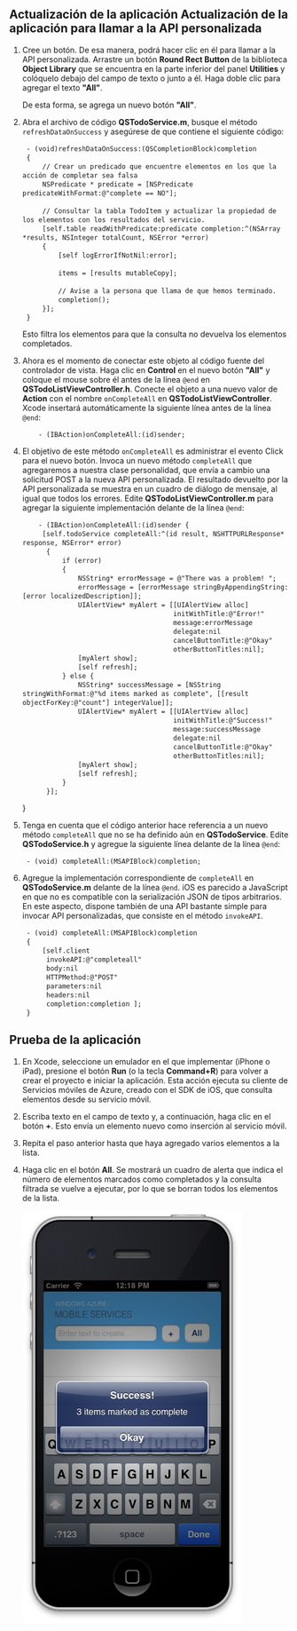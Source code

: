 

Actualización de la aplicación Actualización de la aplicación para llamar a la API personalizada
------------------------------------------------------------------------------------------------

1.  Cree un botón. De esa manera, podrá hacer clic en él para llamar a la API personalizada. Arrastre un botón **Round Rect Button** de la biblioteca **Object Library** que se encuentra en la parte inferior del panel **Utilities** y colóquelo debajo del campo de texto o junto a él. Haga doble clic para agregar el texto **"All"**.

    De esta forma, se agrega un nuevo botón **"All"**.

2.  Abra el archivo de código **QSTodoService.m**, busque el método `refreshDataOnSuccess` y asegúrese de que contiene el siguiente código:

         - (void)refreshDataOnSuccess:(QSCompletionBlock)completion
         {         
             // Crear un predicado que encuentre elementos en los que la acción de completar sea falsa
             NSPredicate * predicate = [NSPredicate predicateWithFormat:@"complete == NO"];
                
             // Consultar la tabla TodoItem y actualizar la propiedad de los elementos con los resultados del servicio.
             [self.table readWithPredicate:predicate completion:^(NSArray *results, NSInteger totalCount, NSError *error)
             {
                 [self logErrorIfNotNil:error];
                    
                 items = [results mutableCopy];
                    
                 // Avise a la persona que llama de que hemos terminado.
                 completion();
             }];                                    
         }

    Esto filtra los elementos para que la consulta no devuelva los elementos completados.

3.  Ahora es el momento de conectar este objeto al código fuente del controlador de vista. Haga clic en **Control** en el nuevo botón **"All"** y coloque el mouse sobre él antes de la línea `@end` en **QSTodoListViewController.h**. Conecte el objeto a una nuevo valor de **Action** con el nombre `onCompleteAll` en **QSTodoListViewController**. Xcode insertará automáticamente la siguiente línea antes de la línea `@end`:

            - (IBAction)onCompleteAll:(id)sender;

4.  El objetivo de este método `onCompleteAll` es administrar el evento Click para el nuevo botón. Invoca un nuevo método `completeAll` que agregaremos a nuestra clase personalidad, que envía a cambio una solicitud POST a la nueva API personalizada. El resultado devuelto por la API personalizada se muestra en un cuadro de diálogo de mensaje, al igual que todos los errores. Edite **QSTodoListViewController.m** para agregar la siguiente implementación delante de la línea `@end`:

            - (IBAction)onCompleteAll:(id)sender {
             [self.todoService completeAll:^(id result, NSHTTPURLResponse* response, NSError* error)
              {
                  if (error)
                  {
                      NSString* errorMessage = @"There was a problem! ";
                      errorMessage = [errorMessage stringByAppendingString:[error localizedDescription]];
                      UIAlertView* myAlert = [[UIAlertView alloc]
                                              initWithTitle:@"Error!"
                                              message:errorMessage
                                              delegate:nil
                                              cancelButtonTitle:@"Okay"
                                              otherButtonTitles:nil];
                      [myAlert show];
                      [self refresh];
                  } else {
                      NSString* successMessage = [NSString stringWithFormat:@"%d items marked as complete", [[result objectForKey:@"count"] integerValue]];                  
                      UIAlertView* myAlert = [[UIAlertView alloc]
                                              initWithTitle:@"Success!"
                                              message:successMessage
                                              delegate:nil
                                              cancelButtonTitle:@"Okay"
                                              otherButtonTitles:nil];
                      [myAlert show];
                      [self refresh];
                  }
              }];

    }

5.  Tenga en cuenta que el código anterior hace referencia a un nuevo método `completeAll` que no se ha definido aún en **QSTodoService**. Edite **QSTodoService.h** y agregue la siguiente línea delante de la línea `@end`:

         - (void) completeAll:(MSAPIBlock)completion;

6.  Agregue la implementación correspondiente de `completeAll` en **QSTodoService.m** delante de la línea `@end`. iOS es parecido a JavaScript en que no es compatible con la serialización JSON de tipos arbitrarios. En este aspecto, dispone también de una API bastante simple para invocar API personalizadas, que consiste en el método `invokeAPI`.

         - (void) completeAll:(MSAPIBlock)completion
         {
             [self.client
              invokeAPI:@"completeall"
              body:nil
              HTTPMethod:@"POST"
              parameters:nil
              headers:nil
              completion:completion ];
         }

Prueba de la aplicación
-----------------------

1.  En Xcode, seleccione un emulador en el que implementar (iPhone o iPad), presione el botón **Run** (o la tecla **Command+R**) para volver a crear el proyecto e iniciar la aplicación. Esta acción ejecuta su cliente de Servicios móviles de Azure, creado con el SDK de iOS, que consulta elementos desde su servicio móvil.

2.  Escriba texto en el campo de texto y, a continuación, haga clic en el botón **+**. Esto envía un elemento nuevo como inserción al servicio móvil.

3.  Repita el paso anterior hasta que haya agregado varios elementos a la lista.

4.  Haga clic en el botón **All**. Se mostrará un cuadro de alerta que indica el número de elementos marcados como completados y la consulta filtrada se vuelve a ejecutar, por lo que se borran todos los elementos de la lista.

	![](./media/mobile-services-ios-call-custom-api/mobile-custom-api-ios-completed.png)

